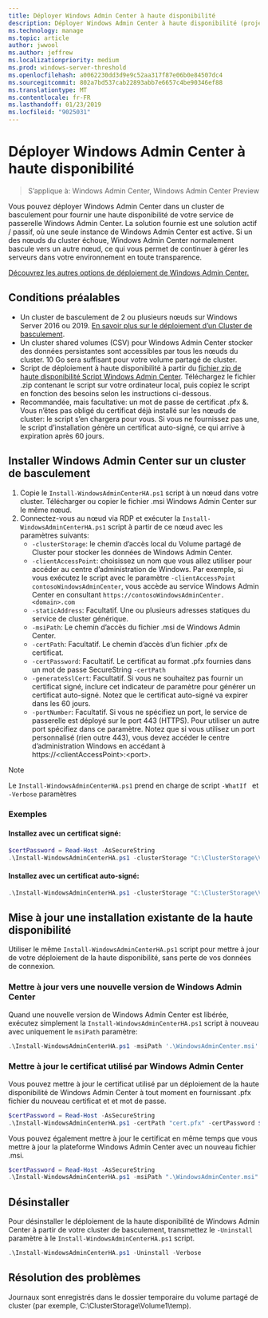 ```yaml
---
title: Déployer Windows Admin Center à haute disponibilité
description: Déployer Windows Admin Center à haute disponibilité (projet Honolulu)
ms.technology: manage
ms.topic: article
author: jwwool
ms.author: jeffrew
ms.localizationpriority: medium
ms.prod: windows-server-threshold
ms.openlocfilehash: a0062230dd3d9e9c52aa317f87e06b0e84507dc4
ms.sourcegitcommit: 802a7bd537cab22893abb7e6657c4be90346ef88
ms.translationtype: MT
ms.contentlocale: fr-FR
ms.lasthandoff: 01/23/2019
ms.locfileid: "9025031"
---
```

# Déployer Windows Admin Center à haute disponibilité

>S’applique à: Windows Admin Center, Windows Admin Center Preview

Vous pouvez déployer Windows Admin Center dans un cluster de basculement pour fournir une haute disponibilité de votre service de passerelle Windows Admin Center. La solution fournie est une solution actif / passif, où une seule instance de Windows Admin Center est active. Si un des nœuds du cluster échoue, Windows Admin Center normalement bascule vers un autre nœud, ce qui vous permet de continuer à gérer les serveurs dans votre environnement en toute transparence. 

[Découvrez les autres options de déploiement de Windows Admin Center.](../plan/installation-options.md)

## Conditions préalables

- Un cluster de basculement de 2 ou plusieurs nœuds sur Windows Server 2016 ou 2019. [En savoir plus sur le déploiement d’un Cluster de basculement](../../../failover-clustering/failover-clustering-overview.md).
- Un cluster shared volumes (CSV) pour Windows Admin Center stocker des données persistantes sont accessibles par tous les nœuds du cluster. 10 Go sera suffisant pour votre volume partagé de cluster.
- Script de déploiement à haute disponibilité à partir du [fichier zip de haute disponibilité Script Windows Admin Center](https://aka.ms/WACHAScript). Téléchargez le fichier .zip contenant le script sur votre ordinateur local, puis copiez le script en fonction des besoins selon les instructions ci-dessous.
- Recommandée, mais facultative: un mot de passe de certificat .pfx &. Vous n’êtes pas obligé du certificat déjà installé sur les nœuds de cluster: le script s’en chargera pour vous. Si vous ne fournissez pas une, le script d’installation génère un certificat auto-signé, ce qui arrive à expiration après 60 jours.

## Installer Windows Admin Center sur un cluster de basculement

1. Copie le ```Install-WindowsAdminCenterHA.ps1``` script à un nœud dans votre cluster. Télécharger ou copier le fichier .msi Windows Admin Center sur le même nœud.
2. Connectez-vous au nœud via RDP et exécuter la ```Install-WindowsAdminCenterHA.ps1``` script à partir de ce nœud avec les paramètres suivants:
    - `-clusterStorage`: le chemin d’accès local du Volume partagé de Cluster pour stocker les données de Windows Admin Center.
    - `-clientAccessPoint`: choisissez un nom que vous allez utiliser pour accéder au centre d’administration de Windows. Par exemple, si vous exécutez le script avec le paramètre `-clientAccessPoint contosoWindowsAdminCenter`, vous accède au service Windows Admin Center en consultant `https://contosoWindowsAdminCenter.<domain>.com`
    - `-staticAddress`: Facultatif. Une ou plusieurs adresses statiques du service de cluster générique. 
    - `-msiPath`: Le chemin d’accès du fichier .msi de Windows Admin Center.
    - `-certPath`: Facultatif. Le chemin d’accès d’un fichier .pfx de certificat.
    - `-certPassword`: Facultatif. Le certificat au format .pfx fournies dans un mot de passe SecureString `-certPath`
    - `-generateSslCert`: Facultatif. Si vous ne souhaitez pas fournir un certificat signé, inclure cet indicateur de paramètre pour générer un certificat auto-signé. Notez que le certificat auto-signé va expirer dans les 60 jours.
    - `-portNumber`: Facultatif. Si vous ne spécifiez un port, le service de passerelle est déployé sur le port 443 (HTTPS). Pour utiliser un autre port spécifiez dans ce paramètre. Notez que si vous utilisez un port personnalisé (rien outre 443), vous devez accéder le centre d’administration Windows en accédant à https://\<clientAccessPoint\>:\<port\>.

> [!NOTE]
> Le ```Install-WindowsAdminCenterHA.ps1``` prend en charge de script ```-WhatIf ``` et ```-Verbose``` paramètres

### Exemples

#### Installez avec un certificat signé:

```powershell
$certPassword = Read-Host -AsSecureString
.\Install-WindowsAdminCenterHA.ps1 -clusterStorage "C:\ClusterStorage\Volume1" -clientAccessPoint "contoso-ha-gateway" -msiPath ".\WindowsAdminCenter.msi" -certPath "cert.pfx" -certPassword $certPassword -Verbose
```

#### Installez avec un certificat auto-signé:

```powershell
.\Install-WindowsAdminCenterHA.ps1 -clusterStorage "C:\ClusterStorage\Volume1" -clientAccessPoint "contoso-ha-gateway" -msiPath ".\WindowsAdminCenter.msi" -generateSslCert -Verbose
```

## Mise à jour une installation existante de la haute disponibilité

Utiliser le même ```Install-WindowsAdminCenterHA.ps1``` script pour mettre à jour de votre déploiement de la haute disponibilité, sans perte de vos données de connexion.

### Mettre à jour vers une nouvelle version de Windows Admin Center

Quand une nouvelle version de Windows Admin Center est libérée, exécutez simplement la ```Install-WindowsAdminCenterHA.ps1``` script à nouveau avec uniquement le ```msiPath``` paramètre:

```powershell
.\Install-WindowsAdminCenterHA.ps1 -msiPath '.\WindowsAdminCenter.msi' -Verbose
```

### Mettre à jour le certificat utilisé par Windows Admin Center

Vous pouvez mettre à jour le certificat utilisé par un déploiement de la haute disponibilité de Windows Admin Center à tout moment en fournissant .pfx fichier du nouveau certificat et et mot de passe.

```powershell
$certPassword = Read-Host -AsSecureString
.\Install-WindowsAdminCenterHA.ps1 -certPath "cert.pfx" -certPassword $certPassword -Verbose
```

Vous pouvez également mettre à jour le certificat en même temps que vous mettre à jour la plateforme Windows Admin Center avec un nouveau fichier .msi.

```powershell
$certPassword = Read-Host -AsSecureString
.\Install-WindowsAdminCenterHA.ps1 -msiPath ".\WindowsAdminCenter.msi" -certPath "cert.pfx" -certPassword $certPassword -Verbose
``` 

## Désinstaller

Pour désinstaller le déploiement de la haute disponibilité de Windows Admin Center à partir de votre cluster de basculement, transmettez le ```-Uninstall``` paramètre à le ```Install-WindowsAdminCenterHA.ps1``` script.

```powershell
.\Install-WindowsAdminCenterHA.ps1 -Uninstall -Verbose
```

## Résolution des problèmes

Journaux sont enregistrés dans le dossier temporaire du volume partagé de cluster (par exemple, C:\ClusterStorage\Volume1\temp).